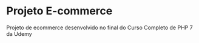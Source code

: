 # Projeto E-commerce

Projeto de ecommerce desenvolvido no final do Curso Completo de PHP 7 da Udemy